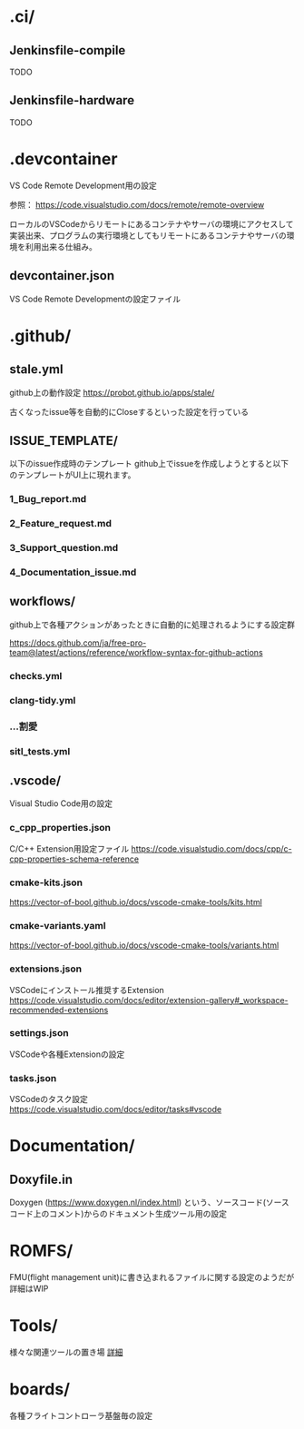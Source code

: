 # .ci/
## Jenkinsfile-compile
TODO

## Jenkinsfile-hardware
TODO

# .devcontainer
VS Code Remote Development用の設定

参照：
https://code.visualstudio.com/docs/remote/remote-overview

ローカルのVSCodeからリモートにあるコンテナやサーバの環境にアクセスして実装出来、プログラムの実行環境としてもリモートにあるコンテナやサーバの環境を利用出来る仕組み。

## devcontainer.json
VS Code Remote Developmentの設定ファイル


# .github/
## stale.yml
github上の動作設定
https://probot.github.io/apps/stale/

古くなったissue等を自動的にCloseするといった設定を行っている

## ISSUE_TEMPLATE/
以下のissue作成時のテンプレート
github上でissueを作成しようとすると以下のテンプレートがUI上に現れます。

### 1_Bug_report.md
### 2_Feature_request.md
### 3_Support_question.md
### 4_Documentation_issue.md


## workflows/
github上で各種アクションがあったときに自動的に処理されるようにする設定群

https://docs.github.com/ja/free-pro-team@latest/actions/reference/workflow-syntax-for-github-actions

### checks.yml
### clang-tidy.yml
### ...割愛
### sitl_tests.yml

## .vscode/
Visual Studio Code用の設定

### c_cpp_properties.json
C/C++ Extension用設定ファイル
https://code.visualstudio.com/docs/cpp/c-cpp-properties-schema-reference

### cmake-kits.json
https://vector-of-bool.github.io/docs/vscode-cmake-tools/kits.html

### cmake-variants.yaml
https://vector-of-bool.github.io/docs/vscode-cmake-tools/variants.html

### extensions.json
VSCodeにインストール推奨するExtension
https://code.visualstudio.com/docs/editor/extension-gallery#_workspace-recommended-extensions

### settings.json
VSCodeや各種Extensionの設定

### tasks.json
VSCodeのタスク設定
https://code.visualstudio.com/docs/editor/tasks#vscode

# Documentation/
## Doxyfile.in
Doxygen (https://www.doxygen.nl/index.html) という、ソースコード(ソースコード上のコメント)からのドキュメント生成ツール用の設定

# ROMFS/
FMU(flight management unit)に書き込まれるファイルに関する設定のようだが詳細はWIP

# Tools/
様々な関連ツールの置き場
[詳細](/doc/Tools.md)

# boards/
各種フライトコントローラ基盤毎の設定

